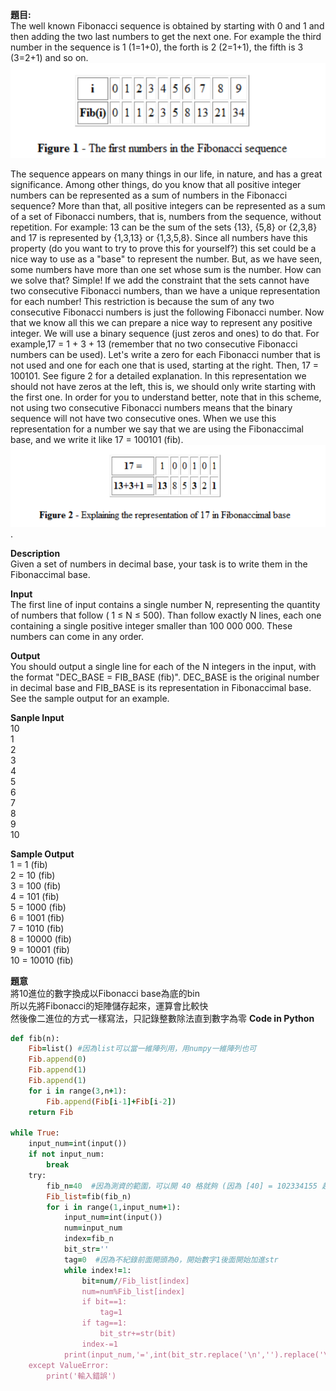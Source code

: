 **題目:**  
The well known Fibonacci sequence is obtained by starting with 0 and 1 and then adding the two last numbers to get the next one. For example the third number in the sequence is 1 (1=1+0), the forth is 2 (2=1+1), the fifth is 3 (3=2+1) and so on.   
![image](https://github.com/Adalyne/CPE/blob/31e436664804d855afde8cf7deb26156c7854755/CPE49/Fibonacci.png)

The sequence appears on many things in our life, in nature, and has a great significance. Among other things, do you know that all positive integer numbers can be represented as a sum of numbers in the Fibonacci sequence? More than that, all positive integers can be represented as a sum of a set of Fibonacci numbers, that is, numbers from the sequence, without repetition. For example: 13 can be the sum of the sets {13}, {5,8} or {2,3,8} and 17 is represented by {1,3,13} or {1,3,5,8}. Since all numbers have this property (do you want to try to prove this for yourself?) this set could be a nice way to use as a "base" to represent the number. But, as we have seen, some numbers have more than one set whose sum is the number. How can we solve that? Simple! If we add the constraint that the sets cannot have two consecutive Fibonacci numbers, than we have a unique representation for each number! This restriction is because the sum of any two consecutive Fibonacci numbers is just the following Fibonacci number.
Now that we know all this we can prepare a nice way to represent any positive integer. We will use a binary sequence (just zeros and ones) to do that. For example,17 = 1 + 3 + 13 (remember that no two consecutive Fibonacci numbers can be used). Let's write a zero for each Fibonacci number that is not used and one for each one that is used, starting at the right. Then, 17 = 100101. See figure 2 for a detailed explanation. In this representation we should not have zeros at the left, this is, we should only write starting with the first one. In order for you to understand better, note that in this scheme, not using two consecutive Fibonacci numbers means that the binary sequence will not have two consecutive ones. When we use this representation for a number we say that we are using the Fibonaccimal base, and we write it like 17 = 100101 (fib).
![image](https://github.com/Adalyne/CPE/blob/5fb1994eccd4eab64d4e7a3031f4a51ce420499f/CPE49/Fibonacci%20base.png).

**Description**  
Given a set of numbers in decimal base, your task is to write them in the Fibonaccimal base.

**Input**  
The first line of input contains a single number N, representing the quantity of numbers that follow ( 1 ≤ N ≤ 500).
Than follow exactly N lines, each one containing a single positive integer smaller than 100 000 000. These numbers can come in any order.

**Output**  
You should output a single line for each of the N integers in the input, with the format "DEC_BASE = FIB_BASE (fib)". DEC_BASE is the original number in decimal base and FIB_BASE is its representation in Fibonaccimal base. See the sample output for an example.


**Sanple Input**  
10  
1   
2   
3  
4  
5  
6  
7  
8  
9  
10  

**Sample Output**  
1 = 1 (fib)  
2 = 10 (fib)  
3 = 100 (fib)  
4 = 101 (fib)  
5 = 1000 (fib)  
6 = 1001 (fib)  
7 = 1010 (fib)  
8 = 10000 (fib)  
9 = 10001 (fib)   
10 = 10010 (fib)  

**題意**  
將10進位的數字換成以Fibonacci base為底的bin  
所以先將Fibonacci的矩陣儲存起來，運算會比較快  
然後像二進位的方式一樣寫法，只記錄整數除法直到數字為零
**Code in Python**  
```ruby  
def fib(n):
    Fib=list() #因為list可以當一維陣列用，用numpy一維陣列也可
    Fib.append(0)
    Fib.append(1)
    Fib.append(1)
    for i in range(3,n+1):  
        Fib.append(Fib[i-1]+Fib[i-2])
    return Fib

while True:
    input_num=int(input())
    if not input_num:
        break
    try:
        fib_n=40  #因為測資的範圍，可以開 40 格就夠 (因為 [40] = 102334155 超過範圍)
        Fib_list=fib(fib_n)
        for i in range(1,input_num+1):
            input_num=int(input())
            num=input_num
            index=fib_n
            bit_str=''
            tag=0  #因為不紀錄前面開頭為0，開始數字1後面開始加進str
            while index!=1:
                bit=num//Fib_list[index]
                num=num%Fib_list[index]
                if bit==1:
                    tag=1 
                if tag==1:
                    bit_str+=str(bit)
                index-=1
            print(input_num,'=',int(bit_str.replace('\n','').replace('\r','')),'(fib)')  #最後的格式為1=1(fib), 所以將#\r\n換掉，以免換行或空格導致格式不對
    except ValueError:
        print('輸入錯誤')
```
